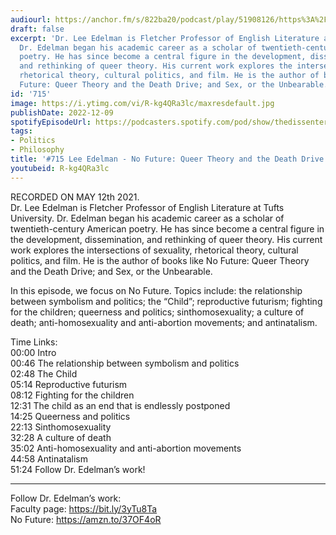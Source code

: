 ```yaml
---
audiourl: https://anchor.fm/s/822ba20/podcast/play/51908126/https%3A%2F%2Fd3ctxlq1ktw2nl.cloudfront.net%2Fstaging%2F2022-4-12%2F046e9724-b050-68e2-feb1-7e62d77c73ac.m4a
draft: false
excerpt: 'Dr. Lee Edelman is Fletcher Professor of English Literature at Tufts University.
  Dr. Edelman began his academic career as a scholar of twentieth-century American
  poetry. He has since become a central figure in the development, dissemination,
  and rethinking of queer theory. His current work explores the intersections of sexuality,
  rhetorical theory, cultural politics, and film. He is the author of books like No
  Future: Queer Theory and the Death Drive; and Sex, or the Unbearable.'
id: '715'
image: https://i.ytimg.com/vi/R-kg4QRa3lc/maxresdefault.jpg
publishDate: 2022-12-09
spotifyEpisodeUrl: https://podcasters.spotify.com/pod/show/thedissenter/episodes/715-Lee-Edelman---No-Future-Queer-Theory-and-the-Death-Drive-e1iek2u
tags:
- Politics
- Philosophy
title: '#715 Lee Edelman - No Future: Queer Theory and the Death Drive'
youtubeid: R-kg4QRa3lc
---
```

<div class="timelinks">

RECORDED ON MAY 12th 2021.  
Dr. Lee Edelman is Fletcher Professor of English Literature at Tufts University. Dr. Edelman began his academic career as a scholar of twentieth-century American poetry. He has since become a central figure in the development, dissemination, and rethinking of queer theory. His current work explores the intersections of sexuality, rhetorical theory, cultural politics, and film. He is the author of books like No Future: Queer Theory and the Death Drive; and Sex, or the Unbearable.

In this episode, we focus on No Future. Topics include: the relationship between symbolism and politics; the “Child”; reproductive futurism; fighting for the children; queerness and politics; sinthomosexuality; a culture of death; anti-homosexuality and anti-abortion movements; and antinatalism.

Time Links:  
<time>00:00</time> Intro  
<time>00:46</time> The relationship between symbolism and politics  
<time>02:48</time> The Child  
<time>05:14</time> Reproductive futurism  
<time>08:12</time> Fighting for the children  
<time>12:31</time> The child as an end that is endlessly postponed  
<time>14:25</time> Queerness and politics  
<time>22:13</time> Sinthomosexuality  
<time>32:28</time> A culture of death  
<time>35:02</time> Anti-homosexuality and anti-abortion movements  
<time>44:58</time> Antinatalism  
<time>51:24</time> Follow Dr. Edelman’s work!

---

Follow Dr. Edelman’s work:  
Faculty page: https://bit.ly/3yTu8Ta  
No Future: https://amzn.to/37OF4oR
</div>

